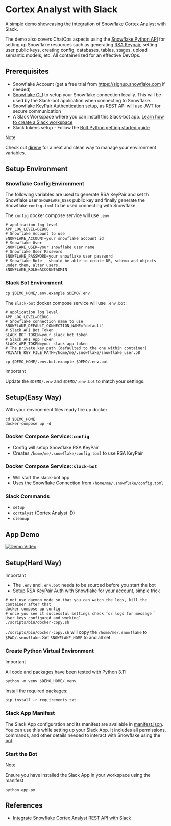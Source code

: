 # Cortex Analyst with Slack

A simple demo showcasing the integration of [Snowflake Cortex Analyst](https://docs.snowflake.com/en/user-guide/snowflake-cortex/cortex-analyst) with Slack.

The demo also covers ChatOps aspects using the [Snowflake Python API](https://docs.snowflake.com/en/developer-guide/snowflake-python-api/reference/latest/index) for setting up Snowflake resources such as generating [RSA Keypair](https://docs.snowflake.com/en/user-guide/key-pair-auth#configuring-key-pair-authentication), setting user public keys, creating config, databases, tables, stages, upload semantic models, etc. All containerized for an effective DevOps.

## Prerequisites

- Snowflake Account (get a free trial from https://signup.snowflake.com if needed)
- [Snowflake CLI](https://docs.snowflake.com/en/developer-guide/snowflake-cli/index) to setup your Snowflake connection locally. This will be used by the Slack-bot application when connecting to Snowflake.
- Snowflake [KeyPair Authentication](https://docs.snowflake.com/user-guide/key-pair-auth#configuring-key-pair-authentication) setup, as REST API will use JWT for secure communication
- A Slack Workspace where you can install this Slack-bot app. [Learn how to create a Slack workspace](https://slack.com/intl/en-in/help/articles/206845317-Create-a-Slack-workspace)
- Slack tokens setup - Follow the [Bolt Python getting started guide](https://tools.slack.dev/bolt-python/getting-started#tokens-and-installing-apps)

> [!NOTE]  
> Check out [direnv](https://direnv.net/) for a neat and clean way to manage your environment variables.


## Setup Environment 

### Snowflake Config Environment

The following variables are used to generate RSA KeyPair and set th Snowflake user `SNOWFLAKE_USER` public key and finally generate the Snowflake `config.toml` to be used connecting with Snowflake.

The `config` docker compose service will use `.env`

```shell
# application log level
APP_LOG_LEVEL=DEBUG
# Snowflake Account to use 
SNOWFLAKE_ACCOUNT=your snowflake account id
# Snowflake User
SNOWFLAKE_USER=your snowflake user name
# Snowflake User Password
SNOWFLAKE_PASSWORD=your snowflake user password
# Snowflake Role - should be able to create DB, schema and objects under them, alter users, 
SNOWFLAKE_ROLE=ACCOUNTADMIN
```

### Slack Bot Environment

```shell
cp $DEMO_HOME/.env.example $DEMO/.env
```

The `slack-bot` docker compose service will use `.env.bot`:

```shell
# application log level
APP_LOG_LEVEL=DEBUG
# Snowflake connection name to use
SNOWFLAKE_DEFAULT_CONNECTION_NAME="default"
# Slack API Bot Token
SLACK_BOT_TOKEN=your slack bot token
# Slack API App Token
SLACK_APP_TOKEN=your slack app token
# The private key path (defaulted to the one within container)
PRIVATE_KEY_FILE_PATH=/home/me/.snowflake/snowflake_user.p8
```

```shell
cp $DEMO_HOME/.env.bot.example $DEMO/.env.bot
```

> [!IMPORTANT]
> Update the `$DEMO/.env` and `$DEMO/.env.bot` to match your settings.

## Setup(Easy Way)

With your environment files ready fire up docker

```
cd $DEMO_HOME
docker-compose up -d
```

### Docker Compose Service::`config`

- Config will setup Snowflake RSA KeyPair 
- Creates `/home/me/.snowflake/config.toml` to use RSA KeyPair

### Docker Compose Service::`slack-bot`

- Will start the slack-bot app 
- Uses the Snowflake Connection from `/home/me/.snowflake/config.toml`

### Slack Commands

- `setup`
- `cortalyst` (Cortex Analyst :D)
- `cleanup`

## App Demo

[![Demo Video](https://img.youtube.com/vi/IwLrV_hJtuE/0.jpg)](https://www.youtube.com/watch?v=IwLrV_hJtuE)

## Setup(Hard Way)

> [!IMPORTANT]
- The `.env` and `.env.bot` needs to be sourced before you start the bot
- Setup RSA KeyPair Auth with Snowflake for your account, simple trick

```shell
# not use daemon mode so that you can watch the logs, kill the container after that
docker compose up config
# once you see it successful settings check for logs for message ` User keys configured and working`
./scripts/bin/docker-copy.sh
```

`./scripts/bin/docker-copy.sh` will copy the `/home/me/.snowflake` to `$PWD/.snowflake`. Set `SNOWFLAKE_HOME` to and all set.

### Create Python Virtual Environment

> [!IMPORTANT]  
> All code and packages have been tested with Python 3.11

```shell
python -m venv $DEMO_HOME/.venv
```

Install the required packages:

```shell
pip install -r requirements.txt
```

### Slack App Manifest

The Slack App configuration and its manifest are available in [manifest.json](./manifest.json). You can use this while setting up your Slack App. It includes all permissions, commands, and other details needed to interact with Snowflake using the [bot](./app.py).

### Start the Bot

> [!NOTE]  
> Ensure you have installed the Slack App in your workspace using the manifest

```shell
python app.py
```

## References

- [Integrate Snowflake Cortex Analyst REST API with Slack](https://medium.com/snowflake/integrate-snowflake-cortex-analyst-rest-api-with-slack-0b70bde3cb7b)

